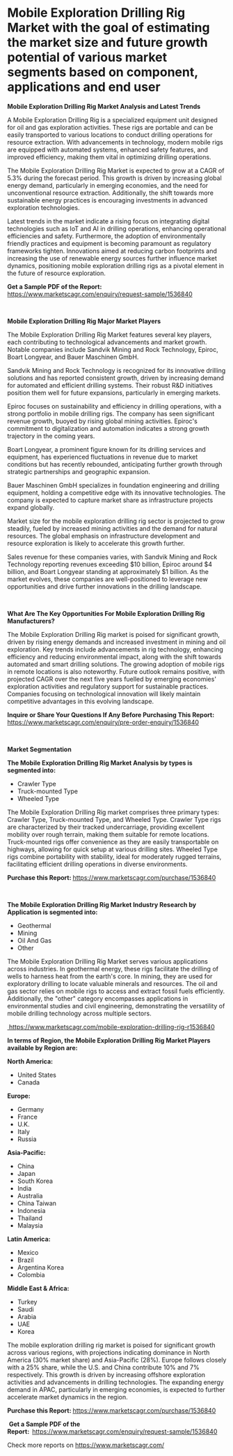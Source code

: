 <p><h1>Mobile Exploration Drilling Rig Market with the goal of estimating the market size and future growth potential of various market segments based on component, applications and end user</h1></p><p><strong>Mobile Exploration Drilling Rig Market Analysis and Latest Trends</strong></p>
<p><p>A Mobile Exploration Drilling Rig is a specialized equipment unit designed for oil and gas exploration activities. These rigs are portable and can be easily transported to various locations to conduct drilling operations for resource extraction. With advancements in technology, modern mobile rigs are equipped with automated systems, enhanced safety features, and improved efficiency, making them vital in optimizing drilling operations.</p><p>The Mobile Exploration Drilling Rig Market is expected to grow at a CAGR of 5.3% during the forecast period. This growth is driven by increasing global energy demand, particularly in emerging economies, and the need for unconventional resource extraction. Additionally, the shift towards more sustainable energy practices is encouraging investments in advanced exploration technologies. </p><p>Latest trends in the market indicate a rising focus on integrating digital technologies such as IoT and AI in drilling operations, enhancing operational efficiencies and safety. Furthermore, the adoption of environmentally friendly practices and equipment is becoming paramount as regulatory frameworks tighten. Innovations aimed at reducing carbon footprints and increasing the use of renewable energy sources further influence market dynamics, positioning mobile exploration drilling rigs as a pivotal element in the future of resource exploration.</p></p>
<p><strong>Get a Sample PDF of the Report:&nbsp;</strong> <a href="https://www.marketscagr.com/enquiry/request-sample/1536840?utm_campaign=2633&utm_medium=2&utm_source=Github&utm_content=ia&utm_term=27022025&utm_id=mobile-exploration-drilling-rig">https://www.marketscagr.com/enquiry/request-sample/1536840</a></p>
<p>&nbsp;</p>
<p><strong>Mobile Exploration Drilling Rig Major Market Players</strong></p>
<p><p>The Mobile Exploration Drilling Rig Market features several key players, each contributing to technological advancements and market growth. Notable companies include Sandvik Mining and Rock Technology, Epiroc, Boart Longyear, and Bauer Maschinen GmbH. </p><p>Sandvik Mining and Rock Technology is recognized for its innovative drilling solutions and has reported consistent growth, driven by increasing demand for automated and efficient drilling systems. Their robust R&D initiatives position them well for future expansions, particularly in emerging markets.</p><p>Epiroc focuses on sustainability and efficiency in drilling operations, with a strong portfolio in mobile drilling rigs. The company has seen significant revenue growth, buoyed by rising global mining activities. Epiroc's commitment to digitalization and automation indicates a strong growth trajectory in the coming years.</p><p>Boart Longyear, a prominent figure known for its drilling services and equipment, has experienced fluctuations in revenue due to market conditions but has recently rebounded, anticipating further growth through strategic partnerships and geographic expansion.</p><p>Bauer Maschinen GmbH specializes in foundation engineering and drilling equipment, holding a competitive edge with its innovative technologies. The company is expected to capture market share as infrastructure projects expand globally.</p><p>Market size for the mobile exploration drilling rig sector is projected to grow steadily, fueled by increased mining activities and the demand for natural resources. The global emphasis on infrastructure development and resource exploration is likely to accelerate this growth further. </p><p>Sales revenue for these companies varies, with Sandvik Mining and Rock Technology reporting revenues exceeding $10 billion, Epiroc around $4 billion, and Boart Longyear standing at approximately $1 billion. As the market evolves, these companies are well-positioned to leverage new opportunities and drive further innovations in the drilling landscape.</p></p>
<p>&nbsp;</p>
<p><strong>What Are The Key Opportunities For Mobile Exploration Drilling Rig Manufacturers?</strong></p>
<p><p>The Mobile Exploration Drilling Rig market is poised for significant growth, driven by rising energy demands and increased investment in mining and oil exploration. Key trends include advancements in rig technology, enhancing efficiency and reducing environmental impact, along with the shift towards automated and smart drilling solutions. The growing adoption of mobile rigs in remote locations is also noteworthy. Future outlook remains positive, with projected CAGR over the next five years fuelled by emerging economies' exploration activities and regulatory support for sustainable practices. Companies focusing on technological innovation will likely maintain competitive advantages in this evolving landscape.</p></p>
<p><strong>Inquire or Share Your Questions If Any Before Purchasing This Report:</strong> <a href="https://www.marketscagr.com/enquiry/pre-order-enquiry/1536840?utm_campaign=2633&utm_medium=2&utm_source=Github&utm_content=ia&utm_term=27022025&utm_id=mobile-exploration-drilling-rig">https://www.marketscagr.com/enquiry/pre-order-enquiry/1536840</a></p>
<p>&nbsp;</p>
<p><strong>Market Segmentation</strong></p>
<p><strong>The Mobile Exploration Drilling Rig Market Analysis by types is segmented into:</strong></p>
<p><ul><li>Crawler Type</li><li>Truck-mounted Type</li><li>Wheeled Type</li></ul></p>
<p><p>The Mobile Exploration Drilling Rig market comprises three primary types: Crawler Type, Truck-mounted Type, and Wheeled Type. Crawler Type rigs are characterized by their tracked undercarriage, providing excellent mobility over rough terrain, making them suitable for remote locations. Truck-mounted rigs offer convenience as they are easily transportable on highways, allowing for quick setup at various drilling sites. Wheeled Type rigs combine portability with stability, ideal for moderately rugged terrains, facilitating efficient drilling operations in diverse environments.</p></p>
<p><strong>Purchase this Report:&nbsp;</strong><a href="https://www.marketscagr.com/purchase/1536840?utm_campaign=2633&utm_medium=2&utm_source=Github&utm_content=ia&utm_term=27022025&utm_id=mobile-exploration-drilling-rig">https://www.marketscagr.com/purchase/1536840</a></p>
<p>&nbsp;</p>
<p><strong>The Mobile Exploration Drilling Rig Market Industry Research by Application is segmented into:</strong></p>
<p><ul><li>Geothermal</li><li>Mining</li><li>Oil And Gas</li><li>Other</li></ul></p>
<p><p>The Mobile Exploration Drilling Rig Market serves various applications across industries. In geothermal energy, these rigs facilitate the drilling of wells to harness heat from the earth's core. In mining, they are used for exploratory drilling to locate valuable minerals and resources. The oil and gas sector relies on mobile rigs to access and extract fossil fuels efficiently. Additionally, the "other" category encompasses applications in environmental studies and civil engineering, demonstrating the versatility of mobile drilling technology across multiple sectors.</p></p>
<p><a href="https://www.marketscagr.com/mobile-exploration-drilling-rig-r1536840?utm_campaign=2633&utm_medium=2&utm_source=Github&utm_content=ia&utm_term=27022025&utm_id=mobile-exploration-drilling-rig">&nbsp;https://www.marketscagr.com/mobile-exploration-drilling-rig-r1536840</a></p>
<p><strong>In terms of Region, the Mobile Exploration Drilling Rig Market Players available by Region are:</strong></p>
<p>
    <p> <strong> North America: </strong>
        <ul>
            <li>United States</li>
            <li>Canada</li>
        </ul>
        </p> 
    <p> <strong> Europe: </strong>
        <ul>
            <li>Germany</li>
            <li>France</li>
            <li>U.K.</li>
            <li>Italy</li>
            <li>Russia</li>
        </ul>
        </p> 
    <p> <strong> Asia-Pacific: </strong>
        <ul>
            <li>China</li>
            <li>Japan</li>
            <li>South Korea</li>
            <li>India</li>
            <li>Australia</li>
            <li>China Taiwan</li>
            <li>Indonesia</li>
            <li>Thailand</li>
            <li>Malaysia</li>
        </ul>
        </p> 
    <p> <strong> Latin America: </strong>
        <ul>
            <li>Mexico</li>
            <li>Brazil</li>
            <li>Argentina Korea</li>
            <li>Colombia</li>
        </ul>
        </p> 
    <p> <strong> Middle East & Africa: </strong>
        <ul>
            <li>Turkey</li>
            <li>Saudi</li>
            <li>Arabia</li>
            <li>UAE</li>
            <li>Korea</li>
        </ul>
    </p>
    </p>
<p><p>The mobile exploration drilling rig market is poised for significant growth across various regions, with projections indicating dominance in North America (30% market share) and Asia-Pacific (28%). Europe follows closely with a 25% share, while the U.S. and China contribute 10% and 7% respectively. This growth is driven by increasing offshore exploration activities and advancements in drilling technologies. The expanding energy demand in APAC, particularly in emerging economies, is expected to further accelerate market dynamics in the region.</p></p>
<p><strong>Purchase this Report: </strong><a href="https://www.marketscagr.com/purchase/1536840?utm_campaign=2633&utm_medium=2&utm_source=Github&utm_content=ia&utm_term=27022025&utm_id=mobile-exploration-drilling-rig">https://www.marketscagr.com/purchase/1536840</a></p>
<p>&nbsp;<strong>Get a Sample PDF of the Report:&nbsp;&nbsp;</strong><a href="https://www.marketscagr.com/enquiry/request-sample/1536840?utm_campaign=2633&utm_medium=2&utm_source=Github&utm_content=ia&utm_term=27022025&utm_id=mobile-exploration-drilling-rig">https://www.marketscagr.com/enquiry/request-sample/1536840</a></p>
<p><strong></strong></p>
<p>Check more reports on <a href="https://www.marketscagr.com/?utm_campaign=2633&utm_medium=2&utm_source=Github&utm_content=ia&utm_term=27022025&utm_id=mobile-exploration-drilling-rig">https://www.marketscagr.com/</a></p>